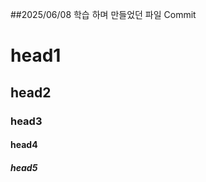 ##2025/06/08
학습 하며 만들었던 파일 Commit

# head1
## head2
### head3
#### head4
##### head5


<!--
Stopwatch Timer Commited
ini & grd Commited
Socket_TCP Commited
TextFileRead Commited
-->
